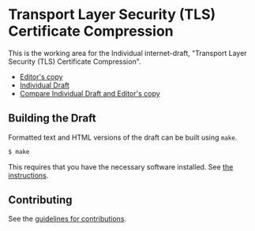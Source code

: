 # Transport Layer Security (TLS) Certificate Compression

This is the working area for the Individual internet-draft, "Transport Layer Security (TLS) Certificate Compression".

* [Editor's copy](https://tlswg.github.io/certificate-compression/)
* [Individual Draft](https://tools.ietf.org/html/draft-ietf-tls-certificate-compression)
* [Compare Individual Draft and Editor's copy](https://tools.ietf.org/rfcdiff?url1=https://tools.ietf.org/id/draft-ietf-tls-certificate-compression.txt&url2=https://tlswg.github.io/tls-certificate-compression/draft-ietf-tls-certificate-compression.txt)


## Building the Draft

Formatted text and HTML versions of the draft can be built using `make`.

```sh
$ make
```

This requires that you have the necessary software installed.  See
[the instructions](https://github.com/martinthomson/i-d-template/blob/master/doc/SETUP.md).


## Contributing

See the
[guidelines for contributions](https://github.com/tlswg/certificate-compression/blob/master/CONTRIBUTING.md).
